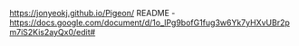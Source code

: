 https://jonyeokj.github.io/Pigeon/
README - https://docs.google.com/document/d/1o_lPg9bofG1fug3w6Yk7yHXvUBr2pm7iS2Kis2ayQx0/edit#
